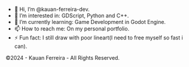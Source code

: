 - 👋 Hi, I’m @kauan-ferreira-dev.
- 👀 I’m interested in: GDScript, Python and C++.
- 🌱 I’m currently learning: Game Development in Godot Engine.
- 📫 How to reach me: On my personal portfolio.
- ⚡ Fun fact: I still draw with poor lineart(I need to free myself so fast i can).

©2024 - Kauan Ferreira - All Rights Reserved.
